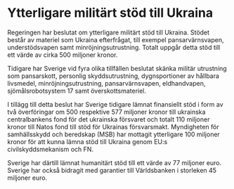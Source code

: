 # Ytterligare militärt stöd till Ukraina

Regeringen har beslutat om ytterligare militärt stöd till Ukraina. Stödet består av materiel som Ukraina efterfrågat, till exempel pansarvärnsvapen, understödsvapen samt minröjningsutrustning. Totalt uppgår detta stöd till ett värde av cirka 500 miljoner kronor.

Tidigare har Sverige vid fyra olika tillfällen beslutat skänka militär utrustning som pansarskott, personlig skyddsutrustning, dygnsportioner av hållbara livsmedel, minröjningsutrustning, pansarvärnsvapen, eldhandvapen, sjömålsrobotsystem 17 samt överskottsmateriel.

I tillägg till detta beslut har Sverige tidigare lämnat finansiellt stöd i form av två överföringar om 500 respektive 577 miljoner kronor till ukrainska centralbankens fond för det ukrainska försvaret och totalt 110 miljoner kronor till Natos fond till stöd för Ukrainas försvarsmakt. Myndigheten för samhällsskydd och beredskap (MSB) har mottagit ytterligare 100 miljoner kronor för att kunna lämna stöd till Ukraina genom EU:s civilskyddsmekanism och FN.

Sverige har därtill lämnat humanitärt stöd till ett värde av 77 miljoner euro. Sverige har också bidragit med garantier till Världsbanken i storleken 45 miljoner euro.
